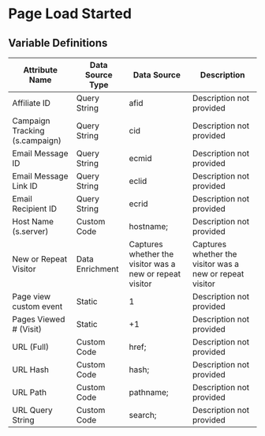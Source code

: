 # Page Load Started

### 

## Variable Definitions

| Attribute Name|Data Source Type|Data Source|Description|
| --- | --- | --- | --- |
|Affiliate ID|Query String|afid|Description not provided|
|Campaign Tracking (s.campaign)|Query String|cid|Description not provided|
|Email Message ID|Query String|ecmid|Description not provided|
|Email Message Link ID|Query String|eclid|Description not provided|
|Email Recipient ID|Query String|ecrid|Description not provided|
|Host Name (s.server)|Custom Code|hostname;|Description not provided|
|New or Repeat Visitor|Data Enrichment|Captures whether the visitor was a new or repeat visitor|Captures whether the visitor was a new or repeat visitor|
|Page view custom event|Static|1|Description not provided|
|Pages Viewed # (Visit)|Static|+1|Description not provided|
|URL (Full)|Custom Code|href;|Description not provided|
|URL Hash|Custom Code|hash;|Description not provided|
|URL Path|Custom Code|pathname;|Description not provided|
|URL Query String|Custom Code|search;|Description not provided|



